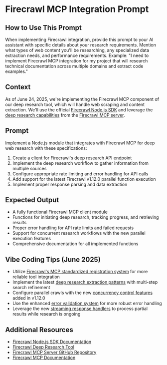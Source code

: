 # Firecrawl MCP Integration Prompt

## How to Use This Prompt
When implementing Firecrawl integration, provide this prompt to your AI assistant with specific details about your research requirements. Mention what types of web content you'll be researching, any specialized data extraction needs, and performance requirements. Example: "I need to implement Firecrawl MCP integration for my project that will research technical documentation across multiple domains and extract code examples."


## Context
As of June 24, 2025, we're implementing the Firecrawl MCP component of our deep research tool, which will handle web scraping and content extraction. We'll use the official [Firecrawl Node.js SDK](https://docs.firecrawl.dev/sdks/node) and leverage the [deep research capabilities](https://docs.firecrawl.dev/mcp#7-deep-research-tool-firecrawl-deep-research) from the [Firecrawl MCP server](https://github.com/mendableai/firecrawl-mcp-server).

## Prompt
Implement a Node.js module that integrates with Firecrawl MCP for deep web research with these specifications:

1. Create a client for Firecrawl's deep research API endpoint
2. Implement the deep research workflow to gather information from multiple sources
3. Configure appropriate rate limiting and error handling for API calls
4. Add support for the latest Firecrawl v1.12.0 parallel function execution
5. Implement proper response parsing and data extraction

## Expected Output
- A fully functional Firecrawl MCP client module
- Functions for initiating deep research, tracking progress, and retrieving results
- Proper error handling for API rate limits and failed requests
- Support for concurrent research workflows with the new parallel execution features
- Comprehensive documentation for all implemented functions

## Vibe Coding Tips (June 2025)
- Utilize [Firecrawl's MCP standardized registration system](https://docs.firecrawl.dev/mcp/registration) for more reliable tool integration
- Implement the latest [deep research extraction patterns](https://docs.firecrawl.dev/deep-research/extraction) with multi-step search refinement
- Configure parallel crawls with the new [concurrency control features](https://docs.firecrawl.dev/advanced/parallel-execution) added in v1.12.0
- Use the enhanced [error validation system](https://docs.firecrawl.dev/error-handling) for more robust error handling
- Leverage the new [streaming response handlers](https://docs.firecrawl.dev/responses/streaming) to process partial results while research is ongoing

## Additional Resources
- [Firecrawl Node.js SDK Documentation](https://docs.firecrawl.dev/sdks/node)
- [Firecrawl Deep Research Tool](https://docs.firecrawl.dev/mcp#7-deep-research-tool-firecrawl-deep-research)
- [Firecrawl MCP Server GitHub Repository](https://github.com/mendableai/firecrawl-mcp-server)
- [Firecrawl MCP Documentation](https://docs.firecrawl.dev/mcp)
